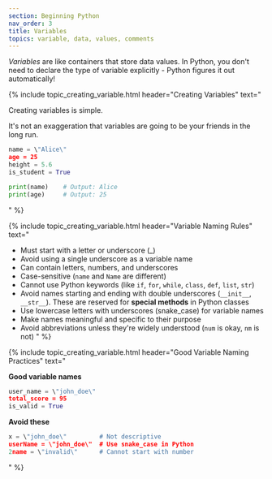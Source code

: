 ```yaml
---
section: Beginning Python
nav_order: 3
title: Variables
topics: variable, data, values, comments
---
```


*Variables* are like containers that store data values. In Python, you don't need to declare the type of variable explicitly - Python figures it out automatically!

{% include topic_creating_variable.html 
header="Creating Variables" 
text="

Creating variables is simple. 

It's not an exaggeration that variables are going to be your friends in the long run.

```python
name = \"Alice\"
age = 25
height = 5.6
is_student = True

print(name)    # Output: Alice
print(age)     # Output: 25
```
" %}

{% include topic_creating_variable.html 
header="Variable Naming Rules" 
text="

- Must start with a letter or underscore (_)
- Avoid using a single underscore as a variable name
- Can contain letters, numbers, and underscores
- Case-sensitive (```name``` and ```Name``` are different)
- Cannot use Python keywords (like ```if```, ```for```, ```while```, ```class```, ```def```, ```list```, ```str```)
- Avoid names starting and ending with double underscores (```__init__```, ```__str__```). These are reserved for **special methods** in Python classes
- Use lowercase letters with underscores (snake_case) for variable names
- Make names meaningful and specific to their purpose
- Avoid abbreviations unless they're widely understood (```num``` is okay, ```nm``` is not)
" %}

{% include topic_creating_variable.html 
header="Good Variable Naming Practices" 
text="

**Good variable names**

```python
user_name = \"john_doe\"
total_score = 95
is_valid = True
```

**Avoid these**

```python
x = \"john_doe\"         # Not descriptive
userName = \"john_doe\"  # Use snake_case in Python
2name = \"invalid\"      # Cannot start with number
```
" %}
